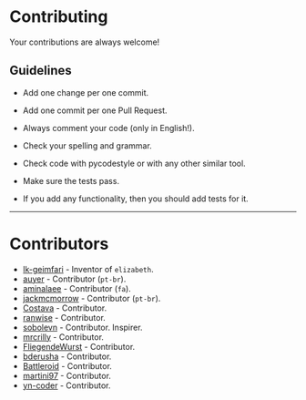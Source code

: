 # Contributing

Your contributions are always welcome!

## Guidelines

- Add one change per one commit.

- Add one commit per one Pull Request.

- Always comment your code (only in English!).

- Check your spelling and grammar.

- Check code with pycodestyle or with any other similar tool.

- Make sure the tests pass.

- If you add any functionality, then you should add tests for it.

----------------------------------------------------

# Contributors

- [lk-geimfari](https://github.com/lk-geimfari) - Inventor of `elizabeth`.
- [auyer](https://github.com/auyer) - Contributor (`pt-br`).
- [aminalaee](https://github.com/aminalaee) - Contributor (`fa`).
- [jackmcmorrow](https://github.com/jackmcmorrow) - Contributor (`pt-br`).
- [Costava](https://github.com/Costava) - Contributor.
- [ranwise](https://github.com/ranwise) - Contributor.
- [sobolevn](https://github.com/sobolevn) - Contributor. Inspirer.
- [mrcrilly](https://github.com/mrcrilly) - Contributor.
- [FliegendeWurst](https://github.com/FliegendeWurst) - Contributor.
- [bderusha](https://github.com/bderusha) - Contributor.
- [Battleroid](https://github.com/Battleroid) - Contributor.
- [martini97](https://github.com/martini97) - Contributor.
- [yn-coder](https://github.com/yn-coder) - Contributor.
